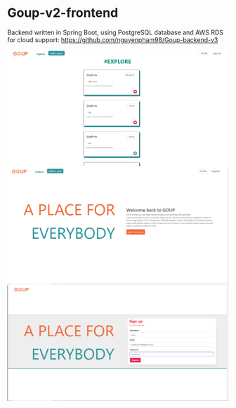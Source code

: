 # Goup-v2-frontend

Backend written in Spring Boot, using PostgreSQL database and AWS RDS for cloud support: 
https://github.com/nguyenpham98/Goup-backend-v3

![HomePage](/src/screenshots/home.png)
![LandingPage](/src/screenshots/landing.png)
![LoginPage](/src/screenshots/login.png)
